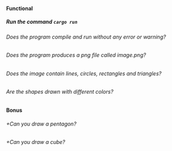 #### Functional

##### Run the command `cargo run`

###### Does the program compile and run without any error or warning?

###### Does the program produces a png file called image.png?

###### Does the image contain lines, circles, rectangles and triangles?

###### Are the shapes drawn with different colors?

#### Bonus

###### +Can you draw a pentagon?

###### +Can you draw a cube?

